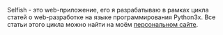 Selfish - это web-приложение, его я разрабатываю в рамках цикла статей
о web-разработке на языке программирования Python3x. Все статьи этого цикла
можно найти на моём
[персональном сайте](https://codej.ru/arts/a/Jazz/t/selfish).
